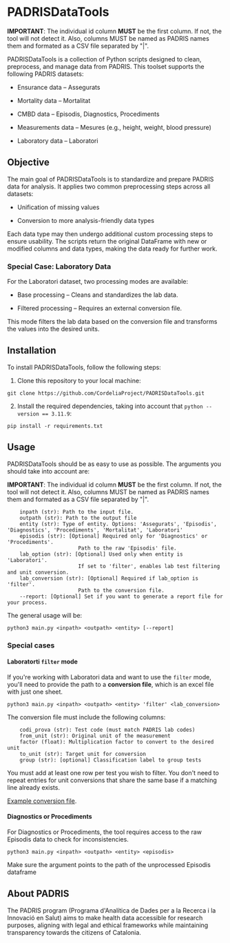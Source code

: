 # PADRISDataTools

**IMPORTANT**: The individual id column **MUST** be the first column. If not, the tool will not detect it. Also, columns MUST be named as PADRIS names them and formated as a CSV file separated by "|".


PADRISDataTools is a collection of Python scripts designed to clean, preprocess, and manage data from PADRIS. This toolset supports the following PADRIS datasets:

- Ensurance data – Assegurats

- Mortality data – Mortalitat

- CMBD data – Episodis, Diagnostics, Procediments

- Measurements data – Mesures (e.g., height, weight, blood pressure)

- Laboratory data – Laboratori

## Objective
The main goal of PADRISDataTools is to standardize and prepare PADRIS data for analysis. It applies two common preprocessing steps across all datasets:

- Unification of missing values

- Conversion to more analysis-friendly data types

Each data type may then undergo additional custom processing steps to ensure usability. The scripts return the original DataFrame with new or modified columns and data types, making the data ready for further work.

### Special Case: Laboratory Data
For the Laboratori dataset, two processing modes are available:

- Base processing – Cleans and standardizes the lab data.

- Filtered processing – Requires an external conversion file.

This mode filters the lab data based on the conversion file and transforms the values into the desired units.


## Installation

To install PADRISDataTools, follow the following steps:

1. Clone this repository to your local machine:

```
git clone https://github.com/CordeliaProject/PADRISDataTools.git
```

2. Install the required dependencies, taking into account that  `python --version == 3.11.9`:
```
pip install -r requirements.txt
```

## Usage

PADRISDataTools should be as easy to use as possible. The arguments you should take into account are:

**IMPORTANT**: The individual id column **MUST** be the first column. If not, the tool will not detect it. Also, columns MUST be named as PADRIS names them and formated as a CSV file separated by "|".

```
    inpath (str): Path to the input file.
    outpath (str): Path to the output file
    entity (str): Type of entity. Options: 'Assegurats', 'Episodis', 'Diagnostics', 'Procediments', 'Mortalitat', 'Laboratori'
    episodis (str): [Optional] Required only for 'Diagnostics' or 'Procediments'.
                       Path to the raw 'Episodis' file.
    lab_option (str): [Optional] Used only when entity is 'Laboratori'.
                       If set to 'filter', enables lab test filtering and unit conversion.
    lab_conversion (str): [Optional] Required if lab_option is 'filter'.
                       Path to the conversion file.
    --report: [Optional] Set if you want to generate a report file for your process.
```

The general usage will be:

```
python3 main.py <inpath> <outpath> <entity> [--report]
```

### Special cases

#### Laboratorti `filter` mode
If you're working with Laboratori data and want to use the `filter` mode, you'll need to provide the path to a **conversion file**, which is an excel file with just one sheet.

```
python3 main.py <inpath> <outpath> <entity> 'filter' <lab_conversion>
```

The conversion file must include the following columns:

```
    codi_prova (str): Test code (must match PADRIS lab codes)
    from_unit (str): Original unit of the measurement
    factor (float): Multiplication factor to convert to the desired unit
    to_unit (str): Target unit for conversion
    group (str): [optional] Classification label to group tests
```

You must add at least one row per test you wish to filter. You don't need to repeat entries for unit conversions that share the same base if a matching line already exists.

[Example conversion file](https://docs.google.com/spreadsheets/d/1psceKUL4BeNs7xuVsmPr4IceuKPLsgO_/edit?usp=sharing&ouid=113699313160507628266&rtpof=true&sd=true).


#### Diagnostics or Procediments
For Diagnostics or Procediments, the tool requires access to the raw Episodis data to check for inconsistencies.

```
python3 main.py <inpath> <outpath> <entity> <episodis>
```

Make sure the <episodis> argument points to the path of the unprocessed Episodis dataframe


## About PADRIS
The PADRIS program (Programa d'Analítica de Dades per a la Recerca i la Innovació en Salut) aims to make health data accessible for research purposes, aligning with legal and ethical frameworks while maintaining transparency towards the citizens of Catalonia.